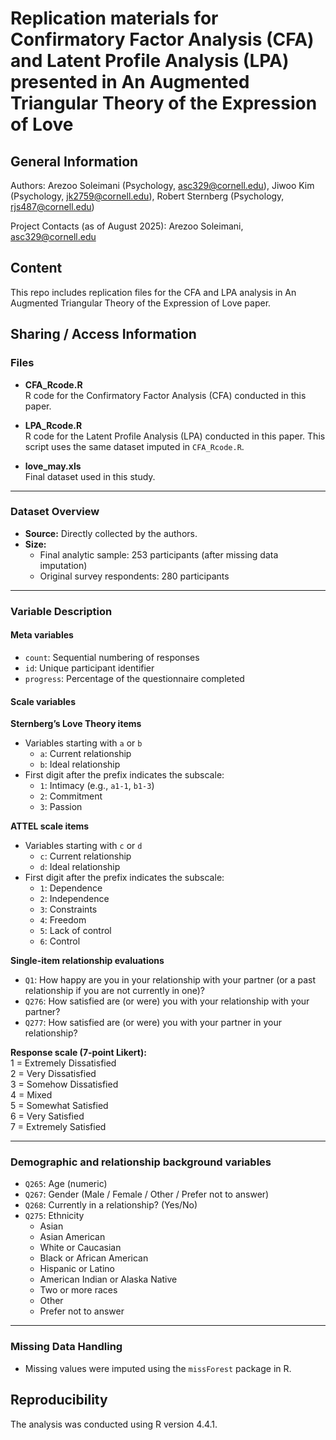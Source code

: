 # Replication materials for Confirmatory Factor Analysis (CFA) and Latent Profile Analysis (LPA) presented in An Augmented Triangular Theory of the Expression of Love

## General Information
Authors: Arezoo Soleimani (Psychology, asc329@cornell.edu), Jiwoo Kim (Psychology, jk2759@cornell.edu), Robert Sternberg (Psychology, rjs487@cornell.edu)

Project Contacts (as of August 2025): Arezoo Soleimani, asc329@cornell.edu

## Content
This repo includes replication files for the CFA and LPA analysis in An Augmented Triangular Theory of the Expression of Love paper.

## Sharing / Access Information

### Files

- **CFA_Rcode.R**  
  R code for the Confirmatory Factor Analysis (CFA) conducted in this paper.

- **LPA_Rcode.R**  
  R code for the Latent Profile Analysis (LPA) conducted in this paper. This script uses the same dataset imputed in `CFA_Rcode.R`.

- **love_may.xls**  
  Final dataset used in this study.

---

### Dataset Overview
- **Source:** Directly collected by the authors.  
- **Size:**  
  - Final analytic sample: 253 participants (after missing data imputation)  
  - Original survey respondents: 280 participants  

---

### Variable Description

#### Meta variables
- `count`: Sequential numbering of responses  
- `id`: Unique participant identifier  
- `progress`: Percentage of the questionnaire completed  

#### Scale variables

**Sternberg’s Love Theory items**  
- Variables starting with `a` or `b`  
  - `a`: Current relationship  
  - `b`: Ideal relationship  
- First digit after the prefix indicates the subscale:  
  - `1`: Intimacy (e.g., `a1-1`, `b1-3`)  
  - `2`: Commitment  
  - `3`: Passion  

**ATTEL scale items**  
- Variables starting with `c` or `d`  
  - `c`: Current relationship  
  - `d`: Ideal relationship  
- First digit after the prefix indicates the subscale:  
  - `1`: Dependence  
  - `2`: Independence  
  - `3`: Constraints  
  - `4`: Freedom  
  - `5`: Lack of control  
  - `6`: Control  

**Single-item relationship evaluations**  
- `Q1`: How happy are you in your relationship with your partner (or a past relationship if you are not currently in one)?  
- `Q276`: How satisfied are (or were) you with your relationship with your partner?  
- `Q277`: How satisfied are (or were) you with your partner in your relationship?  

**Response scale (7-point Likert):**  
1 = Extremely Dissatisfied  
2 = Very Dissatisfied  
3 = Somehow Dissatisfied  
4 = Mixed  
5 = Somewhat Satisfied  
6 = Very Satisfied  
7 = Extremely Satisfied  

---

### Demographic and relationship background variables
- `Q265`: Age (numeric)  
- `Q267`: Gender (Male / Female / Other / Prefer not to answer)  
- `Q268`: Currently in a relationship? (Yes/No) 
- `Q275`: Ethnicity  
  - Asian  
  - Asian American  
  - White or Caucasian  
  - Black or African American  
  - Hispanic or Latino  
  - American Indian or Alaska Native  
  - Two or more races  
  - Other  
  - Prefer not to answer  

---

### Missing Data Handling
- Missing values were imputed using the `missForest` package in R.

## Reproducibility
The analysis was conducted using R version 4.4.1. 
